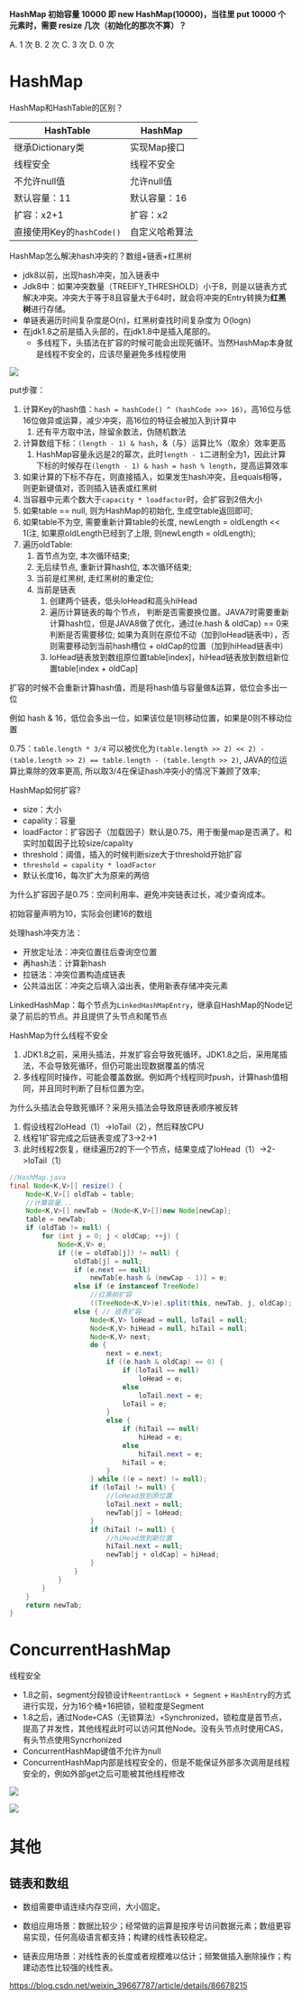 

**HashMap 初始容量 10000 即 new HashMap(10000)，当往里 put 10000 个元素时，需要 resize 几次（初始化的那次不算）？**

A. 1 次
B. 2 次
C. 3 次
D. 0 次

# HashMap

HashMap和HashTable的区别？

| HashTable                 | HashMap        |
| ------------------------- | -------------- |
| 继承Dictionary类          | 实现Map接口    |
| 线程安全                  | 线程不安全     |
| 不允许null值              | 允许null值     |
| 默认容量：11              | 默认容量：16   |
| 扩容：x2+1                | 扩容：x2       |
| 直接使用Key的`hashCode()` | 自定义哈希算法 |

HashMap怎么解决hash冲突的？数组+链表+红黑树

   * jdk8以前，出现hash冲突，加入链表中
   * Jdk8中：如果冲突数量（TREEIFY_THRESHOLD）小于8，则是以链表方式解决冲突。冲突大于等于8且容量大于64时，就会将冲突的Entry转换为**红黑树**进行存储。
   * 单链表遍历时间复杂度是O(n)，红黑树查找时间复杂度为 O(logn)
   * 在jdk1.8之前是插入头部的，在jdk1.8中是插入尾部的。
     * 多线程下，头插法在扩容的时候可能会出现死循环。当然HashMap本身就是线程不安全的，应该尽量避免多线程使用



![](HashMap/HashMap.png)

put步骤：

1. 计算Key的hash值：`hash = hashCode() ^ (hashCode >>> 16)`，高16位与低16位做异或运算，减少冲突，高16位的特征会被加入到计算中
   1. 还有平方取中法，除留余数法，伪随机数法
2. 计算数组下标：`(length - 1) & hash`，&（与）运算比%（取余）效率更高
   1. HashMap容量永远是2的幂次，此时`length - 1`二进制全为1，因此计算下标的时候存在`(length - 1) & hash = hash % length`，提高运算效率
3. 如果计算的下标不存在，则直接插入，如果发生hash冲突，且equals相等，则更新键值对，否则插入链表或红黑树
4. 当容器中元素个数大于`capacity * loadfactor`时，会扩容到2倍大小
5. 如果table == null, 则为HashMap的初始化, 生成空table返回即可;
6. 如果table不为空, 需要重新计算table的长度, newLength = oldLength << 1(注, 如果原oldLength已经到了上限, 则newLength = oldLength);
3. 遍历oldTable:
   1. 首节点为空, 本次循环结束;
   2. 无后续节点, 重新计算hash位, 本次循环结束;
   3. 当前是红黑树, 走红黑树的重定位;
   4. 当前是链表
      1. 创建两个链表，低头loHead和高头hiHead
      2. 遍历计算链表的每个节点， 判断是否需要换位置。JAVA7时需要重新计算hash位，但是JAVA8做了优化，通过(e.hash & oldCap) == 0来判断是否需要移位; 如果为真则在原位不动（加到loHead链表中），否则需要移动到当前hash槽位 + oldCap的位置（加到hiHead链表中）
      3. loHead链表放到数组原位置table[index]，hiHead链表放到数组新位置table[index + oldCap]

扩容的时候不会重新计算hash值，而是将hash值与容量做&运算，低位会多出一位

例如 hash & 16，低位会多出一位，如果该位是1则移动位置，如果是0则不移动位置

0.75：`table.length * 3/4` 可以被优化为`(table.length >> 2) << 2) - (table.length >> 2) == table.length - (table.length >> 2)`, JAVA的位运算比乘除的效率更高, 所以取3/4在保证hash冲突小的情况下兼顾了效率;

HashMap如何扩容?

* size：大小
* capality：容量
* loadFactor：扩容因子（加载因子）默认是0.75，用于衡量map是否满了。和实时加载因子比较size/capality
* threshold：阈值，插入的时候判断size大于threshold开始扩容
* `threshold = capality * loadFactor`
* 默认长度16，每次扩大为原来的两倍

为什么扩容因子是0.75：空间利用率、避免冲突链表过长，减少查询成本。

初始容量声明为10，实际会创建16的数组

处理hash冲突方法：

* 开放定址法：冲突位置往后查询空位置
* 再hash法：计算新hash
* 拉链法：冲突位置构造成链表
* 公共溢出区：冲突之后填入溢出表，使用新表存储冲突元素

LinkedHashMap：每个节点为`LinkedHashMapEntry`，继承自HashMap的Node记录了前后的节点。并且提供了头节点和尾节点

HashMap为什么线程不安全

1. JDK1.8之前，采用头插法，并发扩容会导致死循环。JDK1.8之后，采用尾插法，不会导致死循环，但仍可能出现数据覆盖的情况
2. 多线程同时操作，可能会覆盖数据。例如两个线程同时push，计算hash值相同，并且同时判断了目标位置为空。

为什么头插法会导致死循环？采用头插法会导致原链表顺序被反转

1. 假设线程2loHead（1）->loTail（2），然后释放CPU
2. 线程1扩容完成之后链表变成了3->2->1
3. 此时线程2恢复，继续遍历2的下一个节点，结果变成了loHead（1）->2->loTail（1）

```java
//HashMap.java
final Node<K,V>[] resize() {
    Node<K,V>[] oldTab = table;
    //计算容量...
    Node<K,V>[] newTab = (Node<K,V>[])new Node[newCap];
    table = newTab;
    if (oldTab != null) {
        for (int j = 0; j < oldCap; ++j) {
            Node<K,V> e;
            if ((e = oldTab[j]) != null) {
                oldTab[j] = null;
                if (e.next == null)
                    newTab[e.hash & (newCap - 1)] = e;
                else if (e instanceof TreeNode)
                    //红黑树扩容
                    ((TreeNode<K,V>)e).split(this, newTab, j, oldCap);
                else { // 链表扩容
                    Node<K,V> loHead = null, loTail = null;
                    Node<K,V> hiHead = null, hiTail = null;
                    Node<K,V> next;
                    do {
                        next = e.next;
                        if ((e.hash & oldCap) == 0) {
                            if (loTail == null)
                                loHead = e;
                            else
                                loTail.next = e;
                            loTail = e;
                        }
                        else {
                            if (hiTail == null)
                                hiHead = e;
                            else
                                hiTail.next = e;
                            hiTail = e;
                        }
                    } while ((e = next) != null);
                    if (loTail != null) {
                        //loHead放到原位置
                        loTail.next = null;
                        newTab[j] = loHead;
                    }
                    if (hiTail != null) {
                        //hiHead放到新位置
                        hiTail.next = null;
                        newTab[j + oldCap] = hiHead;
                    }
                }
            }
        }
    }
    return newTab;
}
```

# ConcurrentHashMap

线程安全

* 1.8之前，segment分段锁设计`ReentrantLock + Segment` + `HashEntry`的方式进行实现，分为16个桶+16把锁，锁粒度是Segment
* 1.8之后，通过Node` + `CAS（无锁算法）` + `Synchronized，锁粒度是首节点，提高了并发性，其他线程此时可以访问其他Node。没有头节点时使用CAS，有头节点使用Syncrhonized
* ConcurrentHashMap键值不允许为null
* ConcurrentHashMap内部是线程安全的，但是不能保证外部多次调用是线程安全的，例如外部get之后可能被其他线程修改

![](HashMap/Java7ConcurrentHashMap.png)

![](HashMap/Java8ConcurrentHashMap.png)

# 其他

## 链表和数组

* 数组需要申请连续内存空间，大小固定。

* 数组应用场景：数据比较少；经常做的运算是按序号访问数据元素；数组更容易实现，任何高级语言都支持；构建的线性表较稳定。
* 链表应用场景：对线性表的长度或者规模难以估计；频繁做插入删除操作；构建动态性比较强的线性表。

https://blog.csdn.net/weixin_39667787/article/details/86678215
